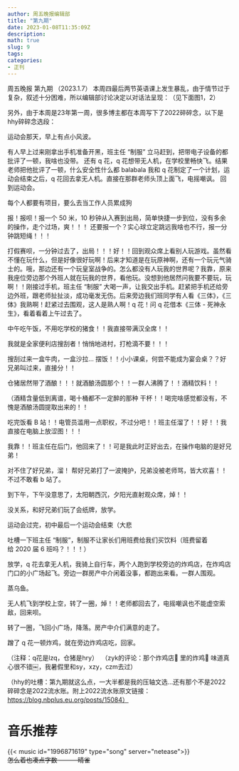 ```yaml
---
author: 周五晚报编辑部
title: "第九期"
date: 2023-01-08T11:35:09Z
description: 
math: true
slug: 9
tags:
categories:
- 正刊
---
```

周五晚报 第九期
​（2023.1.7）
​
​本周四最后两节英语课上发生暴乱，由于情节过于复杂，叙述十分困难，所以编辑部讨论决定以对话法呈现：
​（见下面图1，2）

另外，由于本周是23年第一周，很多博主都在本周写下了2022碎碎念，以下是hhy碎碎念选段：

运动会那天，早上有点小风波。

有人早上过来刚拿出手机准备开黑，班主任 “制服” 立马赶到，把带电子设备的都批评了一顿，我啥也没带。
还有 q 花，q 花想带无人机，在学校里畅快飞。结果老师把他批评了一顿，什么安全性什么都 balabala
我和 q 花制定了一个计划，运动会结束之后，q 花回去拿无人机。直接在那群老师头顶上面飞，电摇嘲讽。
回到运动会。

每个人都要有项目，要么去当工作人员累成狗

报！报呗！报一个 50 米，10 秒钟从入赛到出局，简单快捷一步到位，没有多余的操作，走个过场，爽！！！
还要报一个？实心球立定跳远我啥也不行，报一分钟跳短绳！！！

打假赛呗，一分钟过去了，出局！！！好！！回到观众席上看别人玩游戏。虽然看不懂在玩什么，但是好像很好玩啊！后来才知道是在玩原神啊，还有一个玩元气骑士的。哦，那边还有一个玩皇室战争的。怎么都没有人玩我的世界呢？我靠，原来我座位旁边那个外班人就在玩我的世界，看他玩。没想到他居然问我要不要玩，玩啊！！刚接过手机，班主任 “制服” 大喝一声，让我交出手机。赶紧把手机还给旁边外班，跟老师扯扯淡，成功毫发无伤。后来旁边我们班同学有人看《三体》，《三体》我熟啊！赶紧过去围观，这人是熟人啊！q 花！问 q 花借本《三体 - 死神永生》，看着看着上午过去了。

中午吃午饭，不用吃学校的猪食！！我直接带满汉全席！！

我就是全家便利店搜刮者！悄悄地进村，打枪滴不要！！！

搜刮过来一盒牛肉，一盒沙拉…
摆饭！！小小课桌，何尝不能成为宴会桌？？好兄弟叫过来，直接分！！

仓猪居然带了酒酿！！！就酒酿汤圆那个！！一群人沸腾了！！酒精饮料！！

（酒精含量低到离谱，喝十桶都不一定醉的那种
干杯！！喝完啥感觉都没有，不愧是酒酿汤圆提取出来的！！

吃完饭看 B 站！！电管员滥用一点职权，不过分吧！！班主任溜了！！好！！我直接在电脑上放涩图！！！

我靠！！班主任在后门，他回来了！！可是我此时正好出去，在操作电脑的是好兄弟！

对不住了好兄弟，溜！
帮好兄弟打了一波掩护，兄弟没被老师骂，皆大欢喜！！不过不敢看 b 站了。

到下午，下午没意思了，太阳朝西沉，夕阳光直射观众席，焯！！

没关系，和好兄弟们玩了会纸牌，放学。

运动会过完，初中最后一个运动会结束（大悲

吐槽一下班主任 “制服”，制服不让家长们用班费给我们买饮料（班费留着给 2020 届 6 班吗？！！！）

放学，q 花去拿无人机，我骑上自行车，两个人跑到学校旁边的炸鸡店，在炸鸡店门口的小广场起飞。旁边一群房产中介闲着没事，都跑出来看。一群人围观。

蒸乌鱼。

无人机飞到学校上空，转了一圈，焯！！老师都回去了，电摇嘲讽也不能虚空索敌，回来呗。

转了一圈，飞回小广场，降落。房产中介们满意的走了。

蹭了 q 花一顿炸鸡，就在旁边炸鸡店吃，回家。

（注释：q花是lzq，仓猪是hry）
​
​（zyk的评论：那个炸鸡店🐔 里的炸鸡🐔 味道真心很不错￼，我暑假里和sy，xzy，czm去过）

（hhy的吐槽：第九期就这么点，一大半都是我的压轴文选...还有那个不是2022碎碎念是2022流水账。附上2022流水账原文链接：https://blog.nbplus.eu.org/posts/15084）

# 音乐推荐
{{< music id="1996871619" type="song" server="netease">}}  
~~怎么着也凑点字数  ———晴雀~~